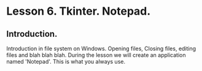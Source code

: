 # Lesson 6. Tkinter. Notepad.

## Introduction.

Introduction in file system on Windows. Opening files, Closing files, editing files and blah blah blah. During the lesson we will create an application named 'Notepad'. This is what you always use.
